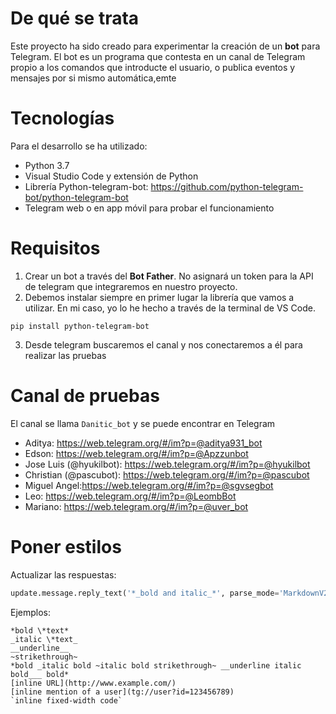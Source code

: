 # De qué se trata

Este proyecto ha sido creado para experimentar la creación de un **bot** para Telegram. El bot es un programa que contesta en un canal de Telegram propio a los comandos que introducte el usuario, o publica eventos y mensajes por si mismo automática,emte

# Tecnologías

Para el desarrollo se ha utilizado:

- Python 3.7
- Visual Studio Code y extensión de Python
- Librería Python-telegram-bot: https://github.com/python-telegram-bot/python-telegram-bot
- Telegram web o en app móvil para probar el funcionamiento

# Requisitos

1. Crear un bot a través del **Bot Father**. No asignará un token para la API de telegram que integraremos en nuestro proyecto.
2. Debemos instalar siempre en primer lugar la librería que vamos a utilizar. En mi caso, yo lo he hecho a través de la terminal de VS Code.

```
pip install python-telegram-bot
```

3. Desde telegram buscaremos el canal y nos conectaremos a él para realizar las pruebas

# Canal de pruebas

El canal se llama ```Danitic_bot``` y se puede encontrar en Telegram

- Aditya: https://web.telegram.org/#/im?p=@aditya931_bot
- Edson: https://web.telegram.org/#/im?p=@Apzzunbot
- Jose Luis (@hyukilbot): https://web.telegram.org/#/im?p=@hyukilbot
- Christian (@pascubot): https://web.telegram.org/#/im?p=@pascubot
- Miguel Angel:https://web.telegram.org/#/im?p=@sgvsegbot
- Leo: https://web.telegram.org/#/im?p=@LeombBot
- Mariano: https://web.telegram.org/#/im?p=@uver_bot

# Poner estilos

Actualizar las respuestas:

```python
update.message.reply_text('*_bold and italic_*', parse_mode='MarkdownV2')
```
Ejemplos:

```
*bold \*text*
_italic \*text_
__underline__
~strikethrough~
*bold _italic bold ~italic bold strikethrough~ __underline italic bold___ bold*
[inline URL](http://www.example.com/)
[inline mention of a user](tg://user?id=123456789)
`inline fixed-width code`
```


